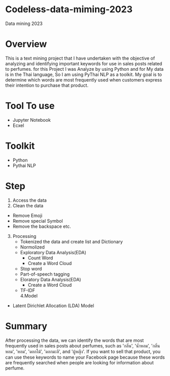 # Codeless-data-miming-2023
Data mining 2023

# Overview
This is a text mining project that I have undertaken with the objective of analyzing and identifying important keywords for use in sales posts related to perfumes. for this Project I was Analyze by using Python and for My data is in the Thai language, So I am using PyThai NLP as a toolkit. My goal is to determine which words are most frequently used when customers express their intention to purchase that product.
  
# Tool To use
- Jupyter Notebook
- Ecxel

# Toolkit 
- Python
- Pythai NLP

# Step
1. Access the data
2. Clean the data
  - Remove Emoji
  - Remove special Symbol
  - Remove the backspace etc.
3. Processing
   - Tokenized the data and create list and Dictionary
   - Normolized
   - Exploratory Data Analysis(EDA)
     - Count Word
     - Create a Word Cloud
   - Stop word
   - Part-of-speech tagging
   - Eloratory Data Analysis(EDA)
     - Create a Word Cloud 
   - TF-IDF  
4.Model
  - Latent Dirichlet Allocation (LDA) Model

# Summary
After processing the data, we can identify the words that are most frequently used in sales posts about perfumes, such as 'กลิ่น', 'น้ำหอม', 'กลิ่นหอม', 'หอม', 'ดอกไม้', 'ดอกมะลิ', and 'ผู้หญิง'. If you want to sell that product, you can use these keywords to name your Facebook page because these words are frequently searched when people are looking for information about perfume.
  
